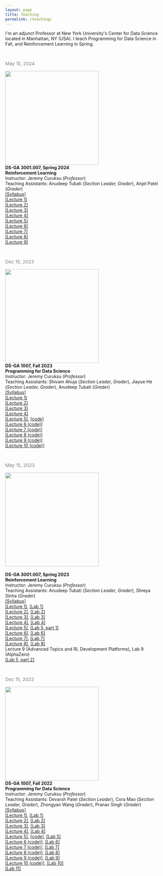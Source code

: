 ```yaml
---
layout: page
title: Teaching
permalink: /teaching/
---
```


I'm an adjunct Professor at New York University's Center for Data Science located in Manhattan, NY (USA). I teach Programming for Data Science in Fall, and Reinforcement Learning in Spring.


<br/>


<span style="color:grey;font-weight:400;font-size:15px"> May 15, 2024</span><br/>

<img src="pictures/rl_2024.png" width="300"> <br/>
**DS-GA 3001.007, Spring 2024** <br/>
**Reinforcement Learning** <br/>
Instructor: Jeremy Curuksu (*Professor*)<br/>
Teaching Assistants: Anudeep Tubati (*Section Leader, Grader*), Anjel Patel (*Grader*)<br/>
[\[Syllabus\]](3001_2024/DSGA3001_ReinforcementLearning_Syllabus_2024.pdf)<br/>
[\[Lecture 1\]](3001_2024/lectures/DSGA3001_RL_lect1.pdf) <br/>
[\[Lecture 2\]](3001_2024/lectures/DSGA3001_RL_lect2.pdf) <br/>
[\[Lecture 3\]](3001_2024/lectures/DSGA3001_RL_lect3.pdf) <br/>
[\[Lecture 4\]](3001_2024/lectures/DSGA3001_RL_lect4.pdf) <br/>
[\[Lecture 5\]](3001_2024/lectures/DSGA3001_RL_lect5.pdf) <br/>
[\[Lecture 6\]](3001_2024/lectures/DSGA3001_RL_lect6.pdf) <br/>
[\[Lecture 7\]](3001_2024/lectures/DSGA3001_RL_lect7.pdf) <br/>
[\[Lecture 8\]](3001_2024/lectures/DSGA3001_RL_lect8.pdf) <br/>
[\[Lecture 9\]](3001_2024/lectures/DSGA3001_RL_lect9.pdf) <br/>

<br/>

<span style="color:grey;font-weight:400;font-size:15px"> Dec 15, 2023</span><br/>

<img src="pictures/oop2.png" width="300"><br/>
**DS-GA 1007, Fall 2023**<br/>
**Programming for Data Science** <br/>
Instructor: Jeremy Curuksu (*Professor*)<br/>
Teaching Assistants: Shivam Ahuja (*Section Leader, Grader*), Jiayue He (*Section Leader, Grader*), Anudeep Tubati  (*Grader*)<br/>
[\[Syllabus\]](1007_2023/Syllabus_DSGA1007_Fall2023.pdf)<br/>
[\[Lecture 1\]](1007_2023/lectures/2023_dsga1007_lect01.pdf) <br/>
[\[Lecture 2\]](1007_2023/lectures/2023_dsga1007_lect02.pdf) <br/>
[\[Lecture 3\]](1007_2023/lectures/2023_dsga1007_lect03.pdf) <br/>
[\[Lecture 4\]](1007_2023/lectures/2023_dsga1007_lect04.pdf) <br/>
[\[Lecture 5\]](1007_2023/lectures/2023_dsga1007_lect05.pdf), [\[code\]](1007_2023/lectures/2023_dsga1007_lect05.ipynb) <br/>
[\[Lecture 6 (code)\]](1007_2023/lectures/2023_dsga1007_lect06.ipynb) <br/>
[\[Lecture 7 (code)\]](1007_2023/lectures/2023_dsga1007_lect07.ipynb) <br/>
[\[Lecture 8 (code)\]](1007_2023/lectures/2023_dsga1007_lect08.ipynb) <br/>
[\[Lecture 9 (code)\]](1007_2023/lectures/2023_dsga1007_lect09.ipynb) <br/>
[\[Lecture 10 (code)\]](1007_2023/lectures/2023_dsga1007_lect10.ipynb) <br/>

<br/>


<span style="color:grey;font-weight:400;font-size:15px"> May 15, 2023</span><br/>

<img src="pictures/rl_2023.png" width="300"> <br/>  
**DS-GA 3001.007, Spring 2023** <br/>
**Reinforcement Learning** <br/> 
Instructor: Jeremy Curuksu (*Professor*)<br/>
Teaching Assistants: Anudeep Tubati (*Section Leader, Grader*), Shreya Sinha (*Grader*)<br/> 
[\[Syllabus\]](3001_2023/DSGA3001_ReinforcementLearning_Syllabus.pdf)<br/>
[\[Lecture 1\]](3001_2023/lectures/DSGA3001_RL_lect1.pdf), [\[Lab 1\]](3001/labs/2023_dsga3001_008_lab1.ipynb) <br/>
[\[Lecture 2\]](3001_2023/lectures/DSGA3001_RL_lect2.pdf), [\[Lab 2\]](3001/labs/2023_dsga3001_008_lab2.ipynb) <br/>
[\[Lecture 3\]](3001_2023/lectures/DSGA3001_RL_lect3.pdf), [\[Lab 3\]](3001/labs/2023_dsga3001_008_lab3.ipynb) <br/>
[\[Lecture 4\]](3001_2023/lectures/DSGA3001_RL_lect4.pdf), [\[Lab 4\]](3001/labs/2023_dsga3001_008_lab4.ipynb) <br/>
[\[Lecture 5\]](3001_2023/lectures/DSGA3001_RL_lect5.pdf), [\[Lab 5, part 1\]](3001/labs/2023_dsga3001_008_lab5_part1.ipynb)<br/>
[\[Lecture 6\]](3001_2023/lectures/DSGA3001_RL_lect6.pdf), [\[Lab 6\]](3001/labs/2023_dsga3001_008_lab6.ipynb) <br/>
[\[Lecture 7\]](3001_2023/lectures/DSGA3001_RL_lect7.pdf), [\[Lab 7\]](3001/labs/2023_dsga3001_008_lab7.ipynb) <br/>
[\[Lecture 8\]](3001_2023/lectures/DSGA3001_RL_lect8.pdf), [\[Lab 8\]](3001/labs/2023_dsga3001_008_lab8.ipynb) <br/>
Lecture 9 (Advanced Topics and RL Development Platforms), Lab 9 (AlphaZero)<br/>
[\[Lab 5, part 2\]](3001_2023/labs/2023_dsga3001_008_lab5_part2.ipynb) 

<br/>


<span style="color:grey;font-weight:400;font-size:15px"> Dec 15, 2022</span><br/>

<img src="pictures/oop2.png" width="300"><br/>
**DS-GA 1007, Fall 2022**<br/>
**Programming for Data Science** <br/>
Instructor: Jeremy Curuksu (*Professor*)<br/>
Teaching Assistants: Devarsh Patel (*Section Leader*), Cora Mao (*Section Leader, Grader*), Zhongyan Wang (*Grader*), Pranav Singh (*Grader*)<br/>
[\[Syllabus\]](1007_2022/Syllabus_DSGA1007_Fall2022.pdf)<br/>
[\[Lecture 1\]](1007_2022/lectures/2022_dsga1007_lect01.pdf), [\[Lab 1\]](1007_2022/labs/2022_dsga1007_lab1.ipynb) <br/>
[\[Lecture 2\]](1007_2022/lectures/2022_dsga1007_lect02.pdf), [\[Lab 2\]](1007_2022/labs/2022_dsga1007_lab2.ipynb) <br/>
[\[Lecture 3\]](1007_2022/lectures/2022_dsga1007_lect03.pdf), [\[Lab 3\]](1007_2022/labs/2022_dsga1007_lab3.ipynb) <br/>
[\[Lecture 4\]](1007_2022/lectures/2022_dsga1007_lect04.pdf), [\[Lab 4\]](1007_2022/labs/2022_dsga1007_lab4.ipynb) <br/>
[\[Lecture 5\]](1007_2022/lectures/2022_dsga1007_lect05.pdf), [\[code\]](1007_2022/lectures/2022_dsga1007_lect05.ipynb), [\[Lab 5\]](1007_2022/labs/2022_dsga1007_lab5.ipynb) <br/>
[\[Lecture 6 (code)\]](1007_2022/lectures/2022_dsga1007_lect06.ipynb), [\[Lab 6\]](1007_2022/labs/2022_dsga1007_lab6.ipynb) <br/>
[\[Lecture 7 (code)\]](1007_2022/lectures/2022_dsga1007_lect07.ipynb), [\[Lab 7\]](1007_2022/labs/2022_dsga1007_lab7.ipynb) <br/>
[\[Lecture 8 (code)\]](1007_2022/lectures/2022_dsga1007_lect08.ipynb), [\[Lab 8\]](1007_2022/labs/2022_dsga1007_lab8.ipynb) <br/>
[\[Lecture 9 (code)\]](1007_2022/lectures/2022_dsga1007_lect09.ipynb), [\[Lab 9\]](1007_2022/labs/2022_dsga1007_lab9.ipynb) <br/>
[\[Lecture 10 (code)\]](1007_2022/lectures/2022_dsga1007_lect10.ipynb), [\[Lab 10\]](1007_2022/labs/2022_dsga1007_lab10.ipynb) <br/>
[\[Lab 11\]](1007_2022/labs/2022_dsga1007_lab11.ipynb) <br/>
